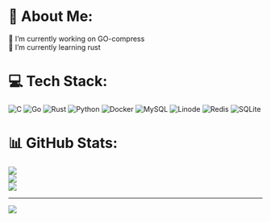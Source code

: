 # 💫 About Me:
🔭 I’m currently working on GO-compress<br>🌱 I’m currently learning rust



# 💻 Tech Stack:
![C](https://img.shields.io/badge/c-%2300599C.svg?style=for-the-badge&logo=c&logoColor=white) ![Go](https://img.shields.io/badge/go-%2300ADD8.svg?style=for-the-badge&logo=go&logoColor=white) ![Rust](https://img.shields.io/badge/rust-%23000000.svg?style=for-the-badge&logo=rust&logoColor=white) ![Python](https://img.shields.io/badge/python-3670A0?style=for-the-badge&logo=python&logoColor=ffdd54) ![Docker](https://img.shields.io/badge/docker-%230db7ed.svg?style=for-the-badge&logo=docker&logoColor=white) ![MySQL](https://img.shields.io/badge/mysql-4479A1.svg?style=for-the-badge&logo=mysql&logoColor=white) ![Linode](https://img.shields.io/badge/linode-00A95C?style=for-the-badge&logo=linode&logoColor=white) ![Redis](https://img.shields.io/badge/redis-%23DD0031.svg?style=for-the-badge&logo=redis&logoColor=white) ![SQLite](https://img.shields.io/badge/sqlite-%2307405e.svg?style=for-the-badge&logo=sqlite&logoColor=white)
# 📊 GitHub Stats:
![](https://github-readme-stats.vercel.app/api?username=scott-mescudi&theme=codeSTACKr&hide_border=true&include_all_commits=true&count_private=true)<br/>
![](https://github-readme-streak-stats.herokuapp.com/?user=scott-mescudi&theme=codeSTACKr&hide_border=true)<br/>
![](https://github-readme-stats.vercel.app/api/top-langs/?username=scott-mescudi&theme=codeSTACKr&hide_border=true&include_all_commits=true&count_private=true&layout=compact)

---
[![](https://visitcount.itsvg.in/api?id=scott-mescudi&icon=0&color=4)](https://visitcount.itsvg.in)

<!-- Proudly created with GPRM ( https://gprm.itsvg.in ) -->
